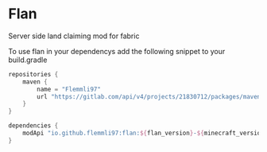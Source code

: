 # Flan

Server side land claiming mod for fabric

To use flan in your dependencys add the following snippet to your build.gradle

```gradle
repositories {
    maven {
        name = "Flemmli97"
        url "https://gitlab.com/api/v4/projects/21830712/packages/maven"
    }
}

dependencies {
    modApi "io.github.flemmli97:flan:${flan_version}-${minecraft_version}"
}
```

